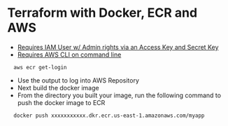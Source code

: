 # Terraform with Docker, ECR and AWS

- [Requires IAM User w/ Admin rights via an Access Key and Secret Key](https://docs.aws.amazon.com/IAM/latest/UserGuide/id_credentials_access-keys.html#Using_CreateAccessKey)
- [Requires AWS CLI on command line](https://docs.aws.amazon.com/cli/latest/userguide/install-macos.html)

```
  aws ecr get-login
```

- Use the output to log into AWS Repository
- Next build the docker image 
- From the directory you built your image, run the following command to push the docker image to ECR

```
  docker push xxxxxxxxxxx.dkr.ecr.us-east-1.amazonaws.com/myapp
  
```



